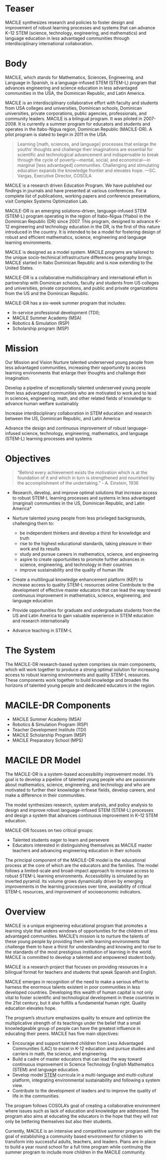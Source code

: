 # Teaser
MACILE synthesizes research and policies to foster design and improvement of robust learning processes and systems that can advance K–12 STEM (science, technology, engineering, and mathematics) and language education in less advantaged communities through interdisciplinary international collaboration.

# Body

MACILE, which stands for Mathematics, Sciences, Engineering, and Language in Spanish, is a language-infused STEM (STEM-L) program that advances engineering and science education in less advantaged communities in the USA, the Dominican Republic, and Latin America.

MACILE is an interdisciplinary collaborative effort with faculty and students from USA colleges and universities, Dominican schools, Dominican universities, private corporations, public agencies, professionals, and community leaders. MACILE is a bilingual program. It was piloted in 2007-2008. It is currently a summer program for educators and students and operates in the Itabo-Nigua region, Dominican Republic (MACILE-DR). A pilot program is slated to begin in 2011 in the USA. 

> Learning [math, sciences, and language] processes that enlarge the youths’ thoughts and challenge their imaginations are essential for scientific and technological advancement and indispensable to break through the cycle of poverty—mental, social, and economical—in marginal [less advantaged] communities. Challenging and stimulating education expands the knowledge frontier and elevates hope. 
—SC. Vargas, Executive Director, COSOLA

MACILE is a research driven Education Program. We have published our findings in journals and have presented at various conferences. For a complete list of publications, working papers and conference presentations, visit Complex Systems Optimization Lab.

MACILE-DR is an emerging solutions-driven, language-infused STEM (STEM-L) program operating in the region of Itabo-Nigua (Ytabo) in the Dominican Republic (DR) since 2007. This program, designed to advance K–12 engineering and technology education in the DR, is the first of this nature introduced in the country. It is intended to be a model for fostering design of robust and efficient mathematics, science, engineering and language learning environments.

MACILE is designed as a model system. MACILE programs are tailored to the unique socio-techinical infrastructure differences geography brings. MACILE started in Itabo Dominican Republic and is now extending to the United States.

MACILE-DR is a collaborative multidisciplinary and international effort in partnership with Dominican schools, faculty and students from US colleges and universities, private corporations, and public and private organizations from the US and the Dominican Republic.

MACILE-DR has a six-week summer program that includes:

* In-service professional development (TDI);
* MACILE Summer Academy (MSA)
* Robotics & Simulation (RSP)
* Scholarship program (MSP)

# Mission

Our Mission and Vision
Nurture talented underserved young people from less advantaged communities, increasing their opportunity to access learning environments that enlarge their thoughts and challenge their imagination.

Develop a pipeline of exceptionally talented underserved young people from less advantaged communities who are motivated to work and to lead in sciences, engineering, math, and other related fields of knowledge to advance human welfare sustainably

Increase interdisciplinary collaboration in STEM education and research between the US, Dominican Republic, and Latin America

Advance the design and continuous improvement of robust language-infused science, technology, engineering, mathematics, and language (STEM-L) learning processes and systems

# Objectives 

> “Behind every achievement exists the motivation which is at the foundation of it and which in turn is strengthened and nourished by the accomplishment of the undertaking.” - A. Einstein, 1936

* Research, develop, and improve optimal solutions that increase access to robust STEM-L learning processes and systems in less advantaged (marginal) communities in the US, Dominican Republic, and Latin America* 

* Nurture talented young people from less privileged backgrounds, challenging them to:
	*   be independent thinkers and develop a thirst for knowledge and truth
	*   rise to the highest educational standards, taking pleasure in their work and its results
	*   study and pursue careers in mathematics, science, and engineering
	*   aspire to create opportunities to promote further advances in science, engineering, and technology in their countries
	*   improve sustainability and the quality of human life 
* Create a multilingual knowledge enhancement platform (KEP) to increase access to quality STEM-L resources online Contribute to the development of effective master educators that can lead the way toward continuous improvement in mathematics, science, engineering, and language education
* Provide  opportunities for graduate and undergraduate students from the US and Latin America to gain valuable experience in STEM education and research internationally
* Advance teaching in STEM-L

# The System
The MACILE-DR research-based system comprises six main components, which will work together to produce a strong optimal solution for increasing access to robust learning environments and quality STEM-L resources. These components work together to build knowledge and broaden the horizons of talented young people and dedicated educators in the region.

# MACILE-DR Components

* MACILE Summer Academy  (MSA)
* Robotics & Simulation Program  (RSP)
* Teacher Development Institute  (TDI)
* MACILE Scholarship Program (MSP)
* MACILE Preparatory School (MPS)

# MACILE DR Model

The MACILE-DR is a system-based accessibility improvement model. It’s goal is to develop a pipeline of talented young people who are passionate about mathematics, science, engineering, and technology and who are motivated to further their knowledge in these fields, develop careers, and make a difference in their communities.

The model synthesizes research, system analysis, and policy analysis to design and improve robust language-infused STEM (STEM-L) processes and design a system that advances continuous improvement in K–12 STEM education.

MACILE-DR focuses on two critical groups:

* Talented students eager to learn and persevere
* Educators interested in distinguishing themselves as MACILE master teachers and advancing engineering education in their schools

The principal component of the MACILE-DR model is the educational process at the core of which are the educators and the families. The model follows a limited-scale and broad-impact approach to increase access to robust STEM-L learning environments. Accessibility is simulated by an inverted pyramid. Its volume grows dynamically driven by emerging improvements in the learning processes over time, availability of critical STEM-L resources, and improvement of socioeconomic indicators.

# Overview

MACILE is a unique engineering educational program that promotes a learning style that widens windows of opportunities for the children of less advantaged communities. MACILE’s mission is to nurture the talents of these young people by providing them with learning environments that challenge them to have a thirst for understanding and knowing and to rise to the standards of the most prestigious institution of learning in the world. MACILE is committed to develop a talented and empowered student body.

MACILE is a research project that focuses on providing resources in a bilingual format for teachers and students that speak Spanish and English.

MACILE emerges in recognition of the need to make a serious effort to harness the enormous talents existent in poor communities in less developed countries. Developing this wealth of human capital is not only vital to foster scientific and technological development in these countries in the 21st century, but it also fulfills a fundamental human right. Quality education elevates hope.

The program’s structure emphasizes quality to ensure and optimize the multiplicative strength of its teachings under the belief that a small knowledgeable group of people can have the greatest influence in educating their peers. MACILE has five main objectives:

* Encourage and support talented children from Less Advantaged Communities (LAC) to excel in K-12 education and pursue studies and carriers in math, the science, and engineering.
* Build a cadre of master educators that can lead the way toward continuous improvement in Science Technology English Mathematics (STEM) and language education.
* Develop model <abbr title="Science Technology English Mathematics">STEM</abbr> curricula in a multi-language and multi-cultural platform, integrating environmental sustainability and following a system view.
* Contribute to the development of leaders and to improve the quality  of life in the communities.

The program follows COSOLA’s goal of creating a collaborative environment where issues such as lack of education and knowledge are addressed. The program also aims at educating the educators in the hope that they will not only be bettering themselves but also their students.

Currently, MACILE is an intensive and competitive summer program with the goal of establishing a community based environment for children to transform into successful adults, teachers, and leaders. Plans are in place to build a year round school for a full time program while continuing the summer program to include more children in the MACILE community.